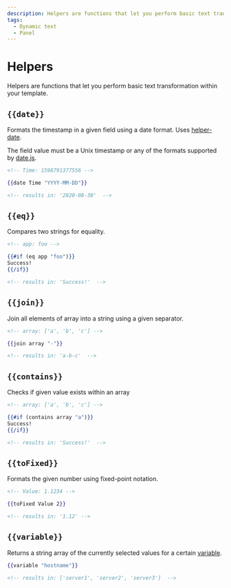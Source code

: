 ```yaml
---
description: Helpers are functions that let you perform basic text transformation within your template.
tags:
  - Dynamic text
  - Panel
---
```


# Helpers

Helpers are functions that let you perform basic text transformation within your template.

## `{{date}}`

Formats the timestamp in a given field using a date format. Uses [helper-date](https://github.com/helpers/helper-date).

The field value must be a Unix timestamp or any of the formats supported by [date.js](https://date.js.org/).

```handlebars
<!-- Time: 1598791377556 -->

{{date Time "YYYY-MM-DD"}}

<!-- results in: '2020-08-30'  -->
```

## `{{eq}}`

Compares two strings for equality.

```handlebars
<!-- app: foo -->

{{#if (eq app "foo")}}
Success!
{{/if}}

<!-- results in: 'Success!'  -->
```

## `{{join}}`

Join all elements of array into a string using a given separator.

```handlebars
<!-- array: ['a', 'b', 'c'] -->

{{join array "-"}}

<!-- results in: 'a-b-c'  -->
```

## `{{contains}}`

Checks if given value exists within an array

```handlebars
<!-- array: ['a', 'b', 'c'] -->

{{#if (contains array "a")}}
Success!
{{/if}}

<!-- results in: 'Success!'  -->
```

## `{{toFixed}}`

Formats the given number using fixed-point notation.

```handlebars
<!-- Value: 1.1234 -->

{{toFixed Value 2}}

<!-- results in: '1.12' -->
```

## `{{variable}}`

Returns a string array of the currently selected values for a certain [variable](https://grafana.com/docs/grafana/latest/dashboards/variables/).

```handlebars
{{variable "hostname"}}

<!-- results in: ['server1', 'server2', 'server3']  -->
```
